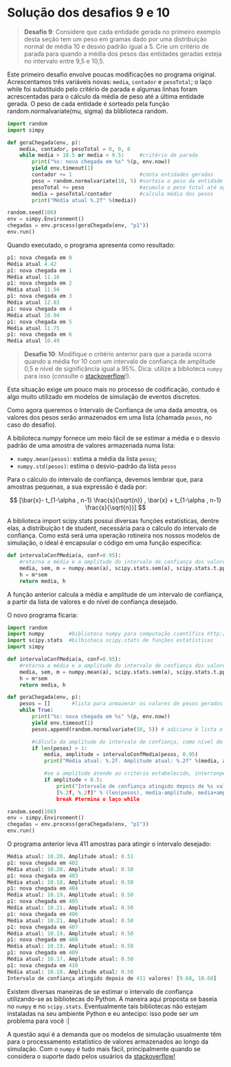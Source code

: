 # Solução dos desafios 9 e 10

> **Desafio 9**: Considere que cada entidade gerada no primeiro exemplo desta seção tem um peso em gramas dado por uma distribuição normal de média 10 e desvio padrão igual a 5. Crie um critério de parada para quando a média dos pesos das entidades geradas esteja no intervalo entre 9,5 e 10,5.

Este primeiro desafio envolve poucas modificações no programa original. Acrescentamos três variáveis novas: `media`, `contador` e `pesoTotal`; o laço while foi substituido pelo critério de parada e algumas linhas foram acrescentadas para o cálculo da média de peso até a última entidade gerada. O peso de cada entidade é sorteado pela função random.normalvariate\(mu, sigma\) da bliblioteca random.

```python
import random
import simpy

def geraChegada(env, p):
    media, contador, pesoTotal = 0, 0, 0
    while media > 10.5 or media < 9.5:     #critério de parada
        print("%s: nova chegada em %s" %(p, env.now))
        yield env.timeout(1)
        contador += 1                      #conta entidades geradas
        peso = random.normalvariate(10, 5) #sorteia o peso da entidade
        pesoTotal += peso                  #acumula o peso total até agora
        media = pesoTotal/contador         #calcula média dos pesos
        print("Média atual %.2f" %(media))

random.seed(100)
env = simpy.Environment()
chegadas = env.process(geraChegada(env, "p1"))
env.run()
```

Quando executado, o programa apresenta como resultado:

```py
p1: nova chegada em 0
Média atual 4.42
p1: nova chegada em 1
Média atual 11.16
p1: nova chegada em 2
Média atual 11.94
p1: nova chegada em 3
Média atual 12.83
p1: nova chegada em 4
Média atual 10.94
p1: nova chegada em 5
Média atual 11.75
p1: nova chegada em 6
Média atual 10.49
```

> **Desafio 10**: Modifique o critério anterior para que a parada ocorra quando a média for 10 com um intervalo de confiança de amplitude 0,5 e nível de significância igual a 95%. Dica: utilize a biblioteca `numpy` para isso \(consulte o [stackoverflow](http://stackoverflow.com/)!\).

Esta situação exige um pouco mais no processo de codificação, contudo é algo muito utilizado em modelos de simulação de eventos discretos.

Como agora queremos o Intervalo de Confiança de uma dada amostra, os valores dos pesos serão armazenados em uma lista \(chamada `pesos`, no caso do desafio\).

A biblioteca _numpy_ fornece um meio fácil de se estimar a média e o desvio padrão de uma amostra de valores armazenada numa lista:

* `numpy.mean(pesos)`: estima a média da lista `pesos`;
* `numpy.std(pesos)`: estima o desvio-padrão da lista `pesos`

Para o cálculo do intervalo de confiança, devemos lembrar que, para amostras pequenas, a sua expressão é dada por:


$$
[\bar{x}- t_{1-\alpha , n-1} \frac{s}{\sqrt{n}} , \bar{x} + t_{1-\alpha , n-1} \frac{s}{\sqrt{n}}]
$$


A biblioteca import scipy.stats possui diversas funções estatísticas, dentre elas, a distribuição t de student, necessária para o cálculo do intervalo de confiança. Como está será uma operação rotineira nos nossos modelos de simulação, o ideal é encapsular o código em uma função específica:

```python
def intervaloConfMedia(a, conf=0.95):
    #retorna a média e a amplitude do intervalo de confiança dos valores contidos em a
    media, sem, m = numpy.mean(a), scipy.stats.sem(a), scipy.stats.t.ppf((1+conf)/2., len(a)-1)
    h = m*sem
    return media, h
```

A função anterior calcula a média e amplitude de um intervalo de confiança, a partir da lista de valores e do nível de confiança desejado.

O novo programa ficaria:

```python
import random
import numpy        #biblioteca numpy para computação científica http://www.numpy.org/
import scipy.stats  #bilbioteca scipy.stats de funções estatísticas
import simpy

def intervaloConfMedia(a, conf=0.95):
    #retorna a média e a amplitude do intervalo de confiança dos valores contidos em a
    media, sem, m = numpy.mean(a), scipy.stats.sem(a), scipy.stats.t.ppf((1+conf)/2., len(a)-1)
    h = m*sem
    return media, h

def geraChegada(env, p):
    pesos = []       #lista para armazenar os valores de pesos gerados
    while True:
        print("%s: nova chegada em %s" %(p, env.now))
        yield env.timeout(1)
        pesos.append(random.normalvariate(10, 5)) # adiciona à lista o peso da entidade atual

        #cálculo da amplitude do intervalo de confiança, como nível de significância = 95%
        if len(pesos) > 1:           
            media, amplitude = intervaloConfMedia(pesos, 0.95)
            print("Média atual: %.2f. Amplitude atual: %.2f" %(media, amplitude))

            #se a amplitude atende ao critério estabelecido, interronpe o processo
            if amplitude < 0.5:
                print("Intervalo de confiança atingido depois de %s valores! 
                [%.2f, %.2f]" % (len(pesos), media-amplitude, media+amplitude))
                break #termina o laço while

random.seed(100)
env = simpy.Environment()
chegadas = env.process(geraChegada(env, "p1"))
env.run()
```

O programa anterior leva 411 amostras para atingir o intervalo desejado:

```py
Média atual: 10.20. Amplitude atual: 0.51
p1: nova chegada em 402
Média atual: 10.20. Amplitude atual: 0.50
p1: nova chegada em 403
Média atual: 10.18. Amplitude atual: 0.50
p1: nova chegada em 404
Média atual: 10.19. Amplitude atual: 0.50
p1: nova chegada em 405
Média atual: 10.21. Amplitude atual: 0.50
p1: nova chegada em 406
Média atual: 10.21. Amplitude atual: 0.50
p1: nova chegada em 407
Média atual: 10.19. Amplitude atual: 0.50
p1: nova chegada em 408
Média atual: 10.19. Amplitude atual: 0.50
p1: nova chegada em 409
Média atual: 10.17. Amplitude atual: 0.50
p1: nova chegada em 410
Média atual: 10.18. Amplitude atual: 0.50
Intervalo de confiança atingido depois de 411 valores! [9.68, 10.68]
```

Existem diversas maneiras de se estimar o intervalo de confiança utilizando-se as bibliotecas do Python. A maneira aqui proposta se baseia no `numpy` e no `scipy.stats`. Eventualmente tais bibliotecas não estejam instaladas na seu ambiente Python e eu antecipo: isso pode ser um problema para você :\|

A questão aqui é a demanda que os modelos de simulação usualmente têm para o processamento estatístico de valores armazenados ao longo da simulação. Com o `numpy` é tudo mais fácil, principalmente quando se considera o suporte dado pelos usuários da [stackoverflow!](http://stackoverflow.com/search?q=numpy)

